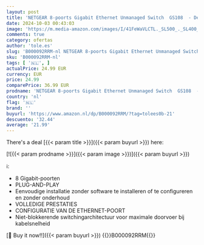 ```yaml
---
layout: post
title: 'NETGEAR 8-poorts Gigabit Ethernet Unmanaged Switch  GS108  - Desktop- of wandmontage en beperkte levenslange bescherming'
date: 2024-10-03 00:43:03
image: 'https://m.media-amazon.com/images/I/41FeWaVLCTL._SL500_._SL400_.jpg'
comments: true
category: ofertas
author: 'tole.es'
slug: 'B000092RRM-nl NETGEAR 8-poorts Gigabit Ethernet Unmanaged Switch GS108 -...'
sku: 'B000092RRM-nl'
tags: [ '🇳🇱', ]
actualPrice: 24.99 EUR
currency: EUR
price: 24.99
comparePrice: 36.99 EUR
prodname: 'NETGEAR 8-poorts Gigabit Ethernet Unmanaged Switch  GS108  - Desktop- of wandmontage en beperkte levenslange bescherming'
country: 'nl'
flag: '🇳🇱'
brand: ''
buyurl: 'https://www.amazon.nl/dp/B000092RRM/?tag=tolees0b-21'
descuento: '32.44'
average: '21.99'
---
```


There's a deal [{{< param title >}}]({{< param buyurl >}})  here:

[![{{< param prodname >}}]({{< param image >}})]({{< param buyurl >}})

ℹ️:

- 8 Gigabit-poorten
- PLUG-AND-PLAY
- Eenvoudige installatie zonder software te installeren of te configureren en zonder onderhoud
- VOLLEDIGE PRESTATIES
- CONFIGURATIE VAN DE ETHERNET-POORT
- Niet-blokkerende switchingarchitectuur voor maximale doorvoer bij kabelsnelheid

[🛒 Buy it now!!]({{< param buyurl >}})
{{<world>}}B000092RRM{{</world>}}
